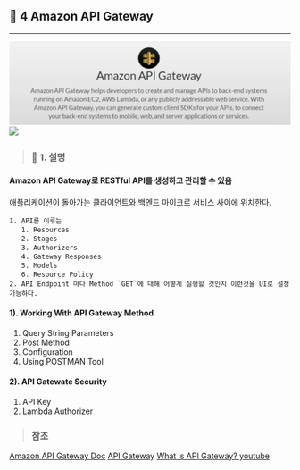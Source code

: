 ## 🍷 4 Amazon API Gateway

---

![](image/2025-01-23-00-42-09.png)
<img src="https://substackcdn.com/image/fetch/f_auto,q_auto:good,fl_progressive:steep/https%3A%2F%2Fsubstack-post-media.s3.amazonaws.com%2Fpublic%2Fimages%2Fa5d572a6-c679-43d9-affa-54cc711a4b75_2250x2504.png">


> ### 📄 1. 설명

#### Amazon API Gateway로 RESTful API를 생성하고 관리할 수 있음

애플리케이션이 돌아가는 클라이언트와 백엔드 마이크로 서비스 사이에 위치한다.

```
1. API를 이루는 
   1. Resources
   2. Stages
   3. Authorizers
   4. Gateway Responses
   5. Models
   6. Resource Policy
2. API Endpoint 마다 Method `GET`에 대해 어떻게 실행할 것인지 이런것을 UI로 설정 가능하다.
```

#### 1). Working With API Gateway Method

1. Query String Parameters
2. Post Method
3. Configuration
4. Using POSTMAN Tool

#### 2). API Gatewate Security
1. API Key
2. Lambda Authorizer


> ### 참조
[ Amazon API Gateway Doc](https://docs.aws.amazon.com/ko_kr/apigateway/latest/developerguide/welcome.html)
[API Gateway](https://blog.bytebytego.com/p/api-gateway)
[What is API Gateway? youtube](https://www.youtube.com/watch?v=6ULyxuHKxg8&t=12s)
